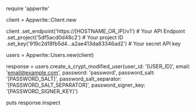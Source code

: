 require 'appwrite'

client = Appwrite::Client.new

client
    .set_endpoint('https://[HOSTNAME_OR_IP]/v1') # Your API Endpoint
    .set_project('5df5acd0d48c2') # Your project ID
    .set_key('919c2d18fb5d4...a2ae413da83346ad2') # Your secret API key

users = Appwrite::Users.new(client)

response = users.create_s_crypt_modified_user(user_id: '[USER_ID]', email: 'email@example.com', password: 'password', password_salt: '[PASSWORD_SALT]', password_salt_separator: '[PASSWORD_SALT_SEPARATOR]', password_signer_key: '[PASSWORD_SIGNER_KEY]')

puts response.inspect